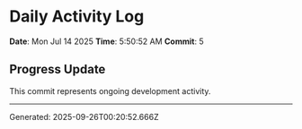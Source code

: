 # Daily Activity Log

**Date**: Mon Jul 14 2025
**Time**: 5:50:52 AM
**Commit**: 5

## Progress Update

This commit represents ongoing development activity.

---
Generated: 2025-09-26T00:20:52.666Z
